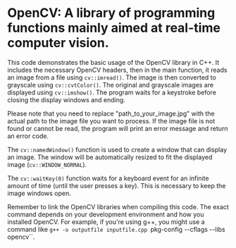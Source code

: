# OpenCV: A library of programming functions mainly aimed at real-time computer vision.
This code demonstrates the basic usage of the OpenCV library in C++. It includes the necessary OpenCV headers, then in the main function, it reads an image from a file using `cv::imread()`. The image is then converted to grayscale using `cv::cvtColor()`. The original and grayscale images are displayed using `cv::imshow()`. The program waits for a keystroke before closing the display windows and ending.

Please note that you need to replace "path_to_your_image.jpg" with the actual path to the image file you want to process. If the image file is not found or cannot be read, the program will print an error message and return an error code.

The `cv::namedWindow()` function is used to create a window that can display an image. The window will be automatically resized to fit the displayed image (`cv::WINDOW_NORMAL`).

The `cv::waitKey(0)` function waits for a keyboard event for an infinite amount of time (until the user presses a key). This is necessary to keep the image windows open.

Remember to link the OpenCV libraries when compiling this code. The exact command depends on your development environment and how you installed OpenCV. For example, if you're using g++, you might use a command like `g++ -o outputfile inputfile.cpp `pkg-config --cflags --libs opencv``.